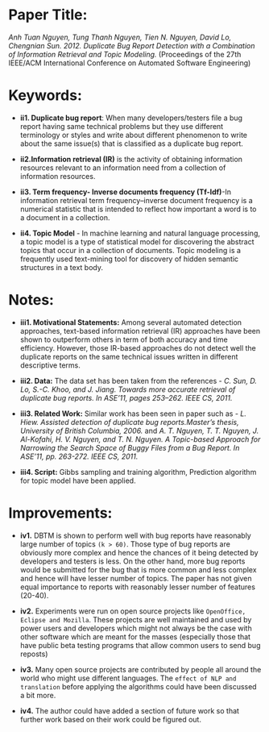 # Paper Title:
*Anh Tuan Nguyen, Tung Thanh Nguyen, Tien N. Nguyen, David Lo, Chengnian Sun. 2012. Duplicate Bug Report Detection with a Combination of Information Retrieval and Topic Modeling.* 
(Proceedings of the 27th IEEE/ACM International Conference on Automated Software Engineering)

# Keywords:
* **ii1. Duplicate bug report**: When many developers/testers file a bug report having same technical problems but they use different terminology or styles and write about different phenomenon to write about the same issue(s) that is classified as a duplicate bug report.
 
* **ii2.Information retrieval (IR)** is the activity of obtaining information resources relevant to an information need from a collection of information resources.

* **ii3. Term frequency- Inverse documents frequency (Tf-Idf)**-In information retrieval term frequency–inverse document frequency is a numerical statistic that is intended to reflect how important a word is to a document in a collection.

* **ii4. Topic Model** - In machine learning and natural language processing, a topic model is a type of statistical model for discovering the abstract topics that occur in a collection of documents. Topic modeling is a frequently used text-mining tool for discovery of hidden semantic structures in a text body.

# Notes:
* **iii1. Motivational Statements:**
Among several automated detection approaches, text-based information retrieval (IR) approaches have been shown to outperform others in term of both accuracy and time efficiency. However, those IR-based approaches do not detect well the duplicate reports on the same technical issues written in different descriptive terms.

* **iii2. Data:**
The data set has been taken from the references - *C. Sun, D. Lo, S.-C. Khoo, and J. Jiang. Towards more accurate retrieval of duplicate bug reports. In ASE’11, pages 253–262. IEEE CS, 2011.*

* **iii3. Related Work:**
Similar work has been seen in paper such as - *L. Hiew. Assisted detection of duplicate bug reports.Master’s thesis, University of British Columbia, 2006.* and *A. T. Nguyen, T. T. Nguyen, J. Al-Kofahi, H. V. Nguyen, and T. N. Nguyen. A Topic-based Approach for Narrowing the Search Space of Buggy Files from a Bug Report. In ASE’11, pp. 263-272. IEEE CS, 2011.*

* **iii4. Script:** Gibbs sampling and training algorithm, Prediction algorithm for topic model have been applied.

# Improvements:
* **iv1.** DBTM is shown to perform well with bug reports have reasonably large number of topics `(k > 60)`. Those type of bug reports are obviously more complex and hence the chances of it being detected by developers and testers is less. On the other hand, more bug reports would be submitted for the bug that is more common and less complex and hence will have lesser number of topics. The paper has not given equal importance to reports with reasonably lesser number of features (20-40).

* **iv2.**  Experiments were run on open source projects like `OpenOffice, Eclipse and Mozilla`. These projects are well maintained and used by power users and developers which might not always be the case with other software which are meant for the masses (especially those that have public beta testing programs that allow common users to send bug reposts)

* **iv3.** Many open source projects are contributed by people all around the world who might use different languages. The `effect of NLP and translation` before applying the algorithms could have been discussed a bit more. 

* **iv4.** The author could have added a section of future work so that further work based on their work could be figured out.
